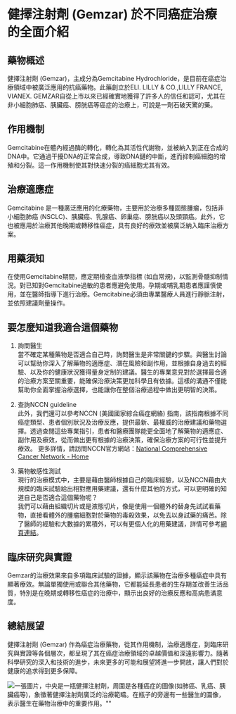 # 健擇注射劑 (Gemzar) 於不同癌症治療的全面介紹

## 藥物概述

健擇注射劑 (Gemzar)，主成分為Gemcitabine Hydrochloride，是目前在癌症治療領域中被廣泛應用的抗癌藥物。此藥創立於ELI. LILLY & CO.,LILLY FRANCE, VIANEX. GEMZAR自從上市以來已經確實地獲得了許多人的信任和認可，尤其在非小細胞肺癌、胰臟癌、膀胱癌等癌症的治療上，可說是一劑石破天驚的藥。

## 作用機制

Gemcitabine在體內經過酶的轉化，轉化為其活性代謝物，並被納入到正在合成的DNA中。它通過干擾DNA的正常合成，導致DNA鏈的中斷，進而抑制癌細胞的增殖和分裂。這一作用機制使其對快速分裂的癌細胞尤其有效。

## 治療適應症

Gemcitabine 是一種廣泛應用的化療藥物，主要用於治療多種固態腫瘤，包括非小細胞肺癌 (NSCLC)、胰臟癌、乳腺癌、卵巢癌、膀胱癌以及頭頸癌。此外，它也被應用於治療其他晚期或轉移性癌症，具有良好的療效並被廣泛納入臨床治療方案。

## 用藥須知

在使用Gemcitabine期間，應定期檢查血液學指標 (如血常規)，以監測骨髓抑制情況。對已知對Gemcitabine過敏的患者應避免使用。孕期或哺乳期患者應謹慎使用，並在醫師指導下進行治療。Gemcitabine必須由專業醫療人員進行靜脈注射，並依照建議劑量操作。

## 要怎麼知道我適合這個藥物 

1. 詢問醫生  
當不確定某種藥物是否適合自己時，詢問醫生是非常關鍵的步驟。與醫生討論可以幫助你深入了解藥物的適應症、潛在風險和副作用，並根據自身過去的經驗、以及你的健康狀況獲得量身定制的建議。醫生的專業意見對於選擇最合適的治療方案至關重要，能確保治療決策更加科學且有依據。這樣的溝通不僅能幫助你全面掌握治療選擇，也能讓你在整個治療過程中做出更明智的決策。 

2. 查詢NCCN guideline  
此外，我們還可以參考NCCN (美國國家綜合癌症網絡) 指南，該指南根據不同癌症類型、患者個別狀況及治療反應，提供最新、最權威的治療建議和藥物選擇。透過查閱這些專業指引，患者和醫療團隊能更全面地了解藥物的適應症、副作用及療效，從而做出更有根據的治療決策，確保治療方案的可行性並提升療效。 
更多詳情，請訪問NCCN官方網站：[National Comprehensive Cancer Network - Home](https://www.nccn.org/)

3. 藥物敏感性測試  
現行的治療模式中，主要是藉由醫師根據自己的臨床經驗，以及NCCN藉由大規模的臨床試驗給出相對應用藥建議，還有什麼其他的方式，可以更明確的知道自己是否適合這個藥物呢？   
我們可以藉由組織切片或是液態切片，像是使用一個體外的替身先試試看藥物，直接看體外的腫瘤細胞對於藥物的毒殺效果，以免去以身試藥的痛苦。除了醫師的經驗和大數據的累積外，可以有更個人化的用藥建議，詳情可參考[網頁連結](https://info.cancerfree.io/)。

## 臨床研究與實證

Gemzar的治療效果來自多項臨床試驗的證據，顯示該藥物在治療多種癌症中具有顯著療效。無論單獨使用或聯合其他藥物，它都能延長患者的生存期並改善生活品質，特別是在晚期或轉移性癌症的治療中，顯示出良好的治療反應和高病患滿意度。

## 總結展望

健擇注射劑 (Gemzar) 作為癌症治療藥物，從其作用機制，治療適應症，到臨床研究與實證等各個層次，都呈現了其在癌症治療領域的卓越價值和深遠影響力。隨著科學研究的深入和技術的進步，未來更多的可能和展望將進一步開放，讓人們對於健康的追求得到更多保障。

![一張圖片，中央是一瓶健擇注射劑，周圍是各種癌症的圖像(如肺癌、乳癌、胰臟癌等)，象徵著健擇注射劑廣泛的治療範疇。在瓶子的旁邊有一些醫生的圖像，表示醫生在藥物治療中的重要作用。""](https://i.imgur.com/7MRUhW1.jpeg)